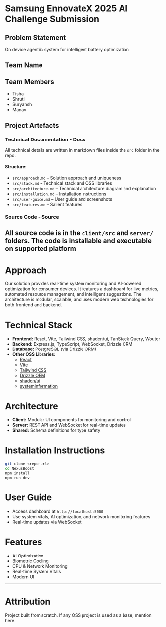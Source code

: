 # Samsung EnnovateX 2025 AI Challenge Submission

## Problem Statement
On device agentiic system for intelligent battery optimization 

## Team Name
<Your Trend Trackers>

## Team Members
- Tisha
- Shruti
- Suryansh
- Manav

## Project Artefacts

### Technical Documentation - Docs
All technical details are written in markdown files inside the `src` folder in the repo.

#### Structure:
- `src/approach.md` – Solution approach and uniqueness
- `src/stack.md` – Technical stack and OSS libraries
- `src/architecture.md` – Technical architecture diagram and explanation
- `src/installation.md` – Installation instructions
- `src/user-guide.md` – User guide and screenshots
- `src/features.md` – Salient features

### Source Code - Source
All source code is in the `client/src` and `server/` folders. The code is installable and executable on supported platform
---

# Approach

Our solution provides real-time system monitoring and AI-powered optimization for consumer devices. It features a dashboard for live metrics, automated resource management, and intelligent suggestions. The architecture is modular, scalable, and uses modern web technologies for both frontend and backend.

# Technical Stack
- **Frontend:** React, Vite, Tailwind CSS, shadcn/ui, TanStack Query, Wouter
- **Backend:** Express.js, TypeScript, WebSocket, Drizzle ORM
- **Database:** PostgreSQL (via Drizzle ORM)
- **Other OSS Libraries:**
  - [React](https://react.dev/)
  - [Vite](https://vitejs.dev/)
  - [Tailwind CSS](https://tailwindcss.com/)
  - [Drizzle ORM](https://orm.drizzle.team/)
  - [shadcn/ui](https://ui.shadcn.com/)
  - [systeminformation](https://github.com/sebhildebrandt/systeminformation)

# Architecture
- **Client:** Modular UI components for monitoring and control
- **Server:** REST API and WebSocket for real-time updates
- **Shared:** Schema definitions for type safety

# Installation Instructions
```bash
git clone <repo-url>
cd NexusBoost
npm install
npm run dev
```

# User Guide
- Access dashboard at `http://localhost:5000`
- Use system vitals, AI optimization, and network monitoring features
- Real-time updates via WebSocket

# Features
- AI Optimization
- Biometric Cooling
- CPU & Network Monitoring
- Real-time System Vitals
- Modern UI

---


# Attribution
Project built from scratch. If any OSS project is used as a base, mention here.
